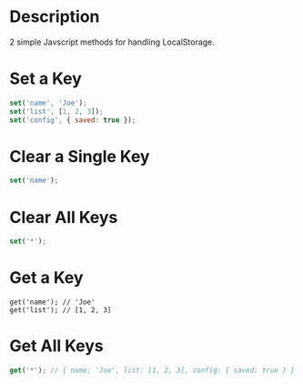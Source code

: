 # Description
2 simple Javscript methods for handling LocalStorage.

# Set a Key
```javascript
set('name', 'Joe');
set('list', [1, 2, 3]);
set('config', { saved: true });
```

# Clear a Single Key
```javascript
set('name');
```

# Clear All Keys
```javascript
set('*');
```

# Get a Key
```
get('name'); // 'Joe'
get('list'); // [1, 2, 3]
```


# Get All Keys
```javascript
get('*'); // { name: 'Joe', list: [1, 2, 3], config: { saved: true } }
```
